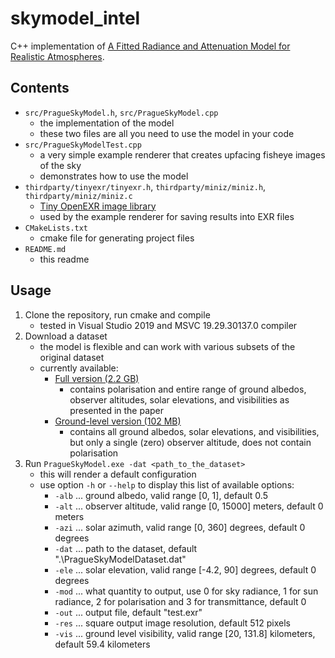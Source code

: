 # skymodel_intel

C++ implementation of [A Fitted Radiance and Attenuation Model for Realistic Atmospheres](https://cgg.mff.cuni.cz/publications/skymodel-2021/).

## Contents

- `src/PragueSkyModel.h`, `src/PragueSkyModel.cpp`
    - the implementation of the model
    - these two files are all you need to use the model in your code
- `src/PragueSkyModelTest.cpp`
    - a very simple example renderer that creates upfacing fisheye images of the sky
    - demonstrates how to use the model
- `thirdparty/tinyexr/tinyexr.h`, `thirdparty/miniz/miniz.h`, `thirdparty/miniz/miniz.c`
    - [Tiny OpenEXR image library](https://github.com/syoyo/tinyexr)
    - used by the example renderer for saving results into EXR files
- `CMakeLists.txt`
    - cmake file for generating project files
- `README.md`
	- this readme
    
## Usage

1. Clone the repository, run cmake and compile
    - tested in Visual Studio 2019 and MSVC 19.29.30137.0 compiler
2. Download a dataset
    - the model is flexible and can work with various subsets of the original dataset
    - currently available:
        - [Full version (2.2 GB)](https://drive.google.com/file/d/19K96jEQmmqCeg8yjgZxj2awQj62lI50p/view?usp=sharing)
            - contains polarisation and entire range of ground albedos, observer altitudes, solar elevations, and visibilities as presented in the paper
        - [Ground-level version (102 MB)](https://drive.google.com/file/d/1Gk6OSHGpFx8HM3drHWykb3lDrtZXO4h7/view?usp=sharing)
            - contains all ground albedos, solar elevations, and visibilities, but only a single (zero) observer altitude, does not contain polarisation
3. Run `PragueSkyModel.exe -dat <path_to_the_dataset>`
    - this will render a default configuration
    - use option `-h` or `--help` to display this list of available options:
        - `-alb` ... ground albedo, valid range [0, 1], default 0.5
        - `-alt` ... observer altitude, valid range [0, 15000] meters, default 0 meters
        - `-azi` ... solar azimuth, valid range [0, 360] degrees, default 0 degrees
        - `-dat` ... path to the dataset, default ".\PragueSkyModelDataset.dat"
        - `-ele` ... solar elevation, valid range [-4.2, 90] degrees, default 0 degrees
        - `-mod` ... what quantity to output, use 0 for sky radiance, 1 for sun radiance, 2 for polarisation and 3 for transmittance, default 0
        - `-out` ... output file, default "test.exr"
        - `-res` ... square output image resolution, default 512 pixels
        - `-vis` ... ground level visibility, valid range [20, 131.8] kilometers, default 59.4 kilometers
